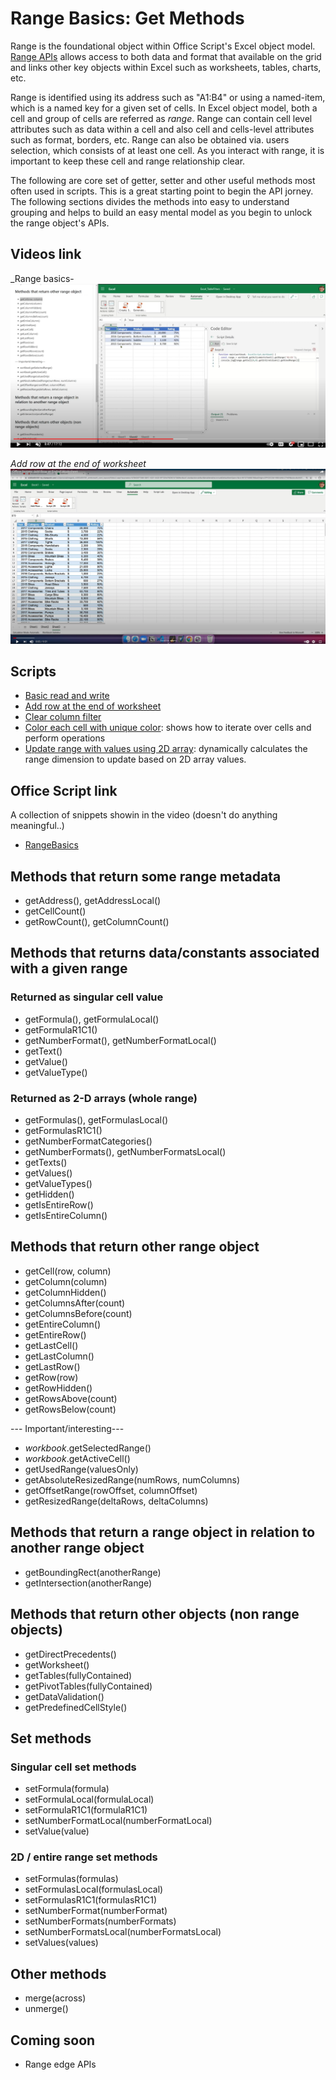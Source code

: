 # Range Basics: Get Methods

Range is the foundational object within Office Script's Excel object model. [Range APIs](https://docs.microsoft.com/en-us/javascript/api/office-scripts/excelscript/excelscript.range?view=office-scripts) allows access to both data and format that available on the grid and links other key objects within Excel such as worksheets, tables, charts, etc. 

Range is identified using its address such as "A1:B4" or using a named-item, which is a named key for a given set of cells. In Excel object model, both a cell and group of cells are referred as _range_. Range can contain cell level attributes such as data within a cell and also cell and cells-level attributes such as format, borders, etc. 
Range can also be obtained via. users selection, which consists of at least one cell. As you interact with range, it is important to keep these cell and range relationship clear. 

The following are core set of getter, setter and other useful methods most often used in scripts. This is a great starting point to begin the API jorney. The following sections divides the methods into easy to understand grouping and helps to build an easy mental model as you begin to unlock the range object's APIs. 

## Videos link 

_Range basics-
[![Watch step by step video](v_rangebasics.png)](https://youtu.be/4emjkOFdLBA "Watch step by step video")

_Add row at the end of worksheet_
[![Watch step by step video](v_addrow.png)](https://youtu.be/RgtUar013D0 "Watch step by step video")

## Scripts 

* [Basic read and write](ReadWriteBasics.ts)
* [Add row at the end of worksheet](AddRowAtEnd.ts)
* [Clear column filter](../Clear%20Table%20Filter%20For%20Active%20Cell/ClearFilterFromCell.ts)
* [Color each cell with unique color](ColorCells.ts): shows how to iterate over cells and perform operations 
* [Update range with values using 2D array](Update2DRangeValues.ts): dynamically calculates the range dimension to update based on 2D array values. 


## Office Script link 
A collection of snippets showin in the video (doesn't do anything meaningful..)

* [RangeBasics](RangeBasics.ts)


## Methods that return some range metadata 

* getAddress(), getAddressLocal()
* getCellCount()
* getRowCount(), getColumnCount()

## Methods that returns data/constants associated with a given range 

### Returned as singular cell value

* getFormula(), getFormulaLocal()
* getFormulaR1C1()
* getNumberFormat(), getNumberFormatLocal()
* getText()
* getValue()
* getValueType()

### Returned as 2-D arrays (whole range)

* getFormulas(), getFormulasLocal()
* getFormulasR1C1()
* getNumberFormatCategories()
* getNumberFormats(), getNumberFormatsLocal()
* getTexts()
* getValues()
* getValueTypes()
* getHidden()
* getIsEntireRow()
* getIsEntireColumn()

## Methods that return other range object

* getCell(row, column)
* getColumn(column)
* getColumnHidden()
* getColumnsAfter(count)
* getColumnsBefore(count)
* getEntireColumn()
* getEntireRow()
* getLastCell()
* getLastColumn()
* getLastRow()
* getRow(row)
* getRowHidden()
* getRowsAbove(count)
* getRowsBelow(count)

--- Important/interesting---

* _workbook_.getSelectedRange()
* _workbook_.getActiveCell()
* getUsedRange(valuesOnly)
* getAbsoluteResizedRange(numRows, numColumns)
* getOffsetRange(rowOffset, columnOffset)
* getResizedRange(deltaRows, deltaColumns)

## Methods that return a range object in relation to another range object 
* getBoundingRect(anotherRange)
* getIntersection(anotherRange)


## Methods that return other objects (non range objects) 

* getDirectPrecedents()
* getWorksheet()
* getTables(fullyContained)
* getPivotTables(fullyContained)
* getDataValidation()
* getPredefinedCellStyle()

## Set methods 

### Singular cell set methods

* setFormula(formula)	
* setFormulaLocal(formulaLocal)	
* setFormulaR1C1(formulaR1C1)	
* setNumberFormatLocal(numberFormatLocal)	
* setValue(value)	

### 2D / entire range set methods 

* setFormulas(formulas)	
* setFormulasLocal(formulasLocal)	
* setFormulasR1C1(formulasR1C1)	
* setNumberFormat(numberFormat)	
* setNumberFormats(numberFormats)	
* setNumberFormatsLocal(numberFormatsLocal)
* setValues(values)

## Other methods 

* merge(across)
* unmerge()

## Coming soon 

* Range edge APIs

